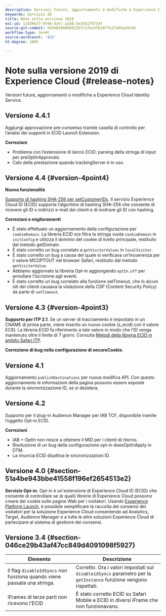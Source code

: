 ```yaml
---
description: Versioni future, aggiornamenti o modifiche a Experience Cloud Identity Service.
keywords: Servizio ID
title: Note sulla versione 2019
exl-id: 11439e27-9740-4afc-a2b8-5e35d179f34f
source-git-commit: 503683b66b6022b7c1fecbfb197fe17e05ae9c64
workflow-type: tm+mt
source-wordcount: '422'
ht-degree: 100%

---
```


# Note sulla versione 2019 di Experience Cloud {#release-notes}

Versioni future, aggiornamenti o modifiche a Experience Cloud Identity Service.

## Versione 4.4.1

Aggiungi approvazione pre-consenso tramite casella di controllo per l’analisi dei supporti in ECID Launch Extension.

**Correzioni**

* Problema con l’estensione di lancio ECID: parsing della stringa di input per preOptInApprovals.
* Calo della prestazione quando trackingServer è in uso.

## Versione 4.4 {#version-4point4}

**Nuova funzionalità**

[Supporto di hashing SHA-256 per setCustomerIDs](/help/reference/hashing-support.md). Il servizio Experience Cloud ID (ECID) supporta l’algoritmo di hashing SHA-256 che consente di ricevere gli ID o indirizzi e-mail dei clienti e di inoltrare gli ID con hashing.

**Correzioni e miglioramenti**

* È stato effettuato un aggiornamento della configurazione per `cookieDomain`. La libreria ECID ora filtra la stringa vuota `cookieDomain` in `initConfig` e utilizza il dominio del cookie di livello principale, restituito dal metodo getDomain.
* È stato corretto un bug correlato a `getVisitorValues` in `localVisitor`.
* È stato corretto un bug a causa del quale si verificava un’incoerenza per il valore MCOPTOUT nel browser Safari, restituito dal metodo `getVisitorValue`.
* Abbiamo aggiornato la libreria Opt-in aggiungendo `optIn.off` per annullare l’iscrizione agli eventi.
* È stato corretto un bug correlato alla funzione setTimeout, che in alcuni siti dei clienti causava la violazione della CSP (Content Security Policy) da parte di `setTimeout`.

## Versione 4.3 {#version-4point3}

**Supporto per ITP 2.1**. Se un server di tracciamento è impostato in un CNAME di prima parte, viene inserito un nuovo cookie (s_ecid) con il valore ECID. La libreria ECID fa riferimento a tale valore in modo che l’ID venga mantenuto oltre il limite di 7 giorni. Consulta [Metodi della libreria ECID in ambito Safari ITP](/help/reference/ecid-library-methods.md).

**Correzione di bug nella configurazione di secureCookie.**

## Versione 4.1

Aggiornamento `publishDestinations` per nuova modifica API. Con questo aggiornamento le informazioni della pagina possono essere esposte durante la sincronizzazione ID, se si desidera.

## Versione 4.2

Supporto per il plug-in Audience Manager per IAB TCF, disponibile tramite l’oggetto Opt-in ECID.

**Correzioni**

* IAB + OptIn non riesce a ottenere il MID per i clienti di ritorno.
* Risoluzione di un bug della configurazione opt-in doesOptInApply in DTM.
* La rinuncia ECID disattiva le sincronizzazioni ID.

## Versione 4.0 {#section-51a4be943bbe41558f196ef2654513e2}

**Servizio Opt-in**. Opt-in è un&#39;estensione di Experience Cloud ID (ECID) che consente di controllare se (e quali) librerie di Experience Cloud possono creare dei cookie sulle pagine Web per i visitatori. Usando [Experience Platform Launch](https://experienceleague.adobe.com/docs/experience-platform/tags/home.html?lang=it), è possibile semplificare la raccolta dei consensi dei visitatori per la soluzione Experience Cloud consentendo ad Analytics, Target, Audience Manager e a tutte le altre soluzioni Experience Cloud di partecipare al sistema di gestione dei consensi.

## Versione 3.4 {#section-046ce29b43af47cc849d4091098f5927}

| Elemento | Descrizione |
|---|---|
| Il flag `disableIdSyncs` non funziona quando viene passata una stringa. | Corretto. Ora i valori impostati sul `disableidSyncs` parametro per la `getInstance` funzione vengono rispettati. |
| iFrames di terze parti non ricevono l’ECID | È stato corretto ECID su Safari Mobile e ECID in diversi iFrame che non funzionavano. |
